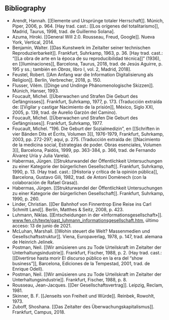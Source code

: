 ## Bibliography

- Arendt, Hannah. [[Elemente und Ursprünge totaler Herrschaft]]. Múnich, Piper, 2006, p. 964. [Hay trad. cast.: [[Los orígenes del totalitarismo]], Madrid, Taurus, 1998, trad. de Guillermo Solana].
- Azuma, Hiroki. [[General Will 2.0. Rousseau, Freud, Google]]. Nueva York, Vertical, 2014.
- Benjamin, Walter. [[Das Kunstwerk im Zeitalter seiner technischen Reproduzierbarkeit]]. Frankfurt, Suhrkamp, 1963, p. 36. [Hay trad. cast.: “[[La obra de arte en la época de su reproducibilidad técnica]]” (1936), en [[Iluminaciones]], Barcelona, Taurus, 2018, trad. de Jesús Aguirre, p. 195 y ss.; también en _Obras_, libro I, vol. 2, Madrid, 2018].
- Feustel, Robert. [[Am Anfang war die Information Digitalisierung als Religion]]. Berlín, Verbrecher, 2018, p. 150.
- Flusser, Vilém. [[Dinge und Undinge Phänomenologische Skizzen]]. Múnich, Hanser, 1993.
- Foucault, Michel. [[Überwachen und Strafen Die Geburt des Gefängnisses]]. Frankfurt, Suhrkamp, 1977, p. 173. (Traducción extraída de: [[Vigilar y castigar Nacimiento de la prisión]], México, Siglo XXI, 2005, p. 139, trad. de Aurelio Garzón del Camino).
- Foucault, Michel. [[Überwachen und Strafen Die Geburt des Gefängnisses]]. Frankfurt, Suhrkamp, 1977.
- Foucault, Michel. “196. Die Geburt der Sozialmedizin”, en [[Schriften in vier Bänden Dits et Écrits, Volumen 3]], 1976-1979, Frankfurt, Suhrkamp, 2003, pp. 272-297; aquí, p. 275. (Traducción extraída de: [[Nacimiento de la medicina social, Estrategias de poder. Obras esenciales, Volumen 3]], Barcelona, Paidós, 1999, pp. 363-384, p. 366, trad. de Fernando Álvarez Uría y Julia Varela).
- Habermas, Jürgen. [[Strukturwandel der Öffentlichkeit Untersuchungen zu einer Kategorie der bürgerlichen Gesellschaft]]. Frankfurt, Suhrkamp, 1990, p. 13. (Hay trad. cast.: [[Historia y crítica de la opinión pública]], Barcelona, Gustavo Gili, 1982, trad. de Antoni Domènech (con la colaboración de Rafael Grasa)).
- Habermas, Jürgen. [[Strukturwandel der Öffentlichkeit Untersuchungen zu einer Kategorie der bürgerlichen Gesellschaft]]. Frankfurt, Suhrkamp, 1990, p. 260.
- Linder, Christian. [[Der Bahnhof von Finnentrop Eine Reise ins Carl Schmitt Land]]. Berlín, Matthes & Seitz, 2008, p. 423.
- Luhmann, Niklas. [[Entscheidungen in der «Informationsgesellschaft»]]. www.fen.ch/texte/gast_luhmann_informationsgesellschaft.htm, último acceso: 13 de junio de 2021.
- McLuhan, Marshall. [[Wohin steuert die Welt? Massenmedien und Gesellschaftsstruktur]]. Viena, Europaverlag, 1978, p. 147, trad. alemana de Heinrich Jelinek.
- Postman, Neil. [[Wir amüsieren uns zu Tode Urteilskraft im Zeitalter der Unterhaltungsindustrie]]. Frankfurt, Fischer, 1988, p. 2. (Hay trad. cast.: [[Divertirse hasta morir El discurso público en la era del “show business”]], Barcelona, Ediciones de la Tempestad, 2001, trad. de Enrique Odell).
- Postman, Neil. [[Wir amüsieren uns zu Tode Urteilskraft im Zeitalter der Unterhaltungsindustrie]]. Frankfurt, Fischer, 1988, p. 8.
- Rousseau, Jean-Jacques. [[Der Gesellschaftsvertrag]]. Leipzig, Reclam, 1981.
- Skinner, B. F. [[Jenseits von Freiheit und Würde]]. Reinbek, Rowohlt, 1973.
- Zuboff, Shoshana. [[Das Zeitalter des Überwachungskapitalismus]]. Frankfurt, Campus, 2018.

